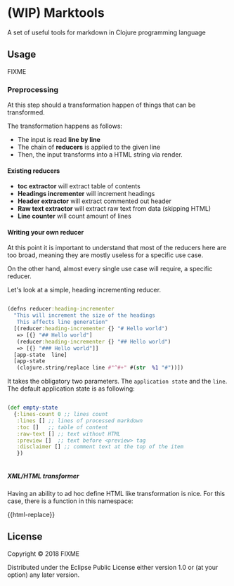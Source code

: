 # (WIP) Marktools

A set of useful tools for markdown in Clojure programming language

## Usage

FIXME

### Preprocessing

At this step should a transformation happen of things
that can be transformed. 

The transformation happens as follows:

* The input is read **line by line**
* The chain of **reducers** is applied to the given line
* Then, the input transforms into a HTML string via render. 

#### Existing reducers

* **toc extractor** will extract table of contents
* **Headings incrementer** will increment headings
* **Header extractor** will extract commented out header
* **Raw text extractor** will extract raw text from data (skipping HTML)
* **Line counter** will count amount of lines

#### Writing your own reducer

At this point it is important to understand that 
most of the reducers here are too broad, meaning
they are mostly useless for a specific use case. 

On the other hand, almost every single use case will 
require, a specific reducer. 

Let's look at a simple, heading incrementing reducer. 

```clojure

(defns reducer:heading-incrementer
  "This will increment the size of the headings
   This affects line generation"
  [(reducer:heading-incrementer {} "# Hello world")
   => [{} "## Hello world"]
   (reducer:heading-incrementer {} "## Hello world")
   => [{} "### Hello world"]]
  [app-state  line]
  [app-state
   (clojure.string/replace line #"^#+" #(str  %1 "#"))])
```

It takes the obligatory two parameters. The `application state` and
the `line`. The default application state is as following:

```clojure

(def empty-state
  {:lines-count 0 ;; lines count
   :lines [] ;; lines of processed markdown
   :toc []   ;; table of content
   :raw-text [] ;; text without HTML 
   :preview []  ;; text before <preview> tag
   :disclaimer [] ;; comment text at the top of the item
   })
   
```






##### XML/HTML transformer

Having an ability to ad hoc define HTML like transformation 
is nice. For this case, there is a function in this 
namespace:

{{html-replace}}










##### 


## License

Copyright © 2018 FIXME

Distributed under the Eclipse Public License either version 1.0 or (at
your option) any later version.
